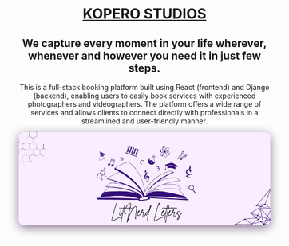 <div align='center'>
  <h1><a href="https://iganza-roy.github.io/Litnerd_letters-about/">KOPERO STUDIOS </a></h1>
  <h2>We capture every moment in your life wherever,
whenever and however you need it in just few steps.</h2>
  <p>
    This is a full-stack booking platform built using React (frontend) and Django (backend), enabling users to easily book services with experienced photographers and videographers. The platform offers a wide range of services and allows clients to connect directly with professionals in a streamlined and user-friendly manner.
  </p>
  <img src="https://github.com/Iganza-roy/LitNerd_Letters/blob/main/frontend/public/cover_img.jpg"style="border-radius: 10px; box-shadow: 0 5px 20px rgba(43, 0, 56, 0.559);"/>
</div>

